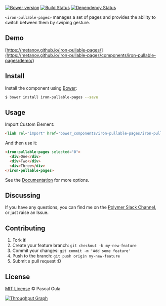 [![Bower version](https://badge.fury.io/bo/iron-pullable-pages.svg)](https://badge.fury.io/bo/iron-pullable-pages)
[![Build Status](https://travis-ci.org/MeTaNoV/iron-pullable-pages.svg?branch=master)](https://travis-ci.org/MeTaNoV/iron-pullable-pages)
[![Dependency Status](https://gemnasium.com/MeTaNoV/iron-pullable-pages.svg)](https://gemnasium.com/MeTaNoV/iron-pullable-pages)

`<iron-pullable-pages>` manages a set of pages and provides the ability to switch between them by swiping gesture.

## Demo

[https://metanov.github.io/iron-pullable-pages/](https://metanov.github.io/iron-pullable-pages/components/iron-pullable-pages/demo/)

## Install

Install the component using [Bower](http://bower.io/):

```sh
$ bower install iron-pullable-pages --save
```

## Usage

Import Custom Element:

```html
<link rel="import" href="bower_components/iron-pullable-pages/iron-pullable-pages.html">
```

And then use it:

```html
<iron-pullable-pages selected="0">
  <div>One</div>
  <div>Two</div>
  <div>Three</div>
</iron-pullable-pages>
```

See the [Documentation](https://metanov.github.io/iron-pullable-pages/) for more options.

## Discussing

If you have any questions, you can find me on the [Polymer Slack Channel](https://polymer.slack.com/), or just raise an Issue.

## Contributing

1. Fork it!
2. Create your feature branch: `git checkout -b my-new-feature`
3. Commit your changes: `git commit -m 'Add some feature'`
4. Push to the branch: `git push origin my-new-feature`
5. Submit a pull request :D

## License

[MIT License](http://opensource.org/licenses/MIT) © Pascal Gula

[![Throughput Graph](https://graphs.waffle.io/MeTaNoV/iron-pullable-pages/throughput.svg)](https://waffle.io/MeTaNoV/iron-pullable-pages/metrics)

